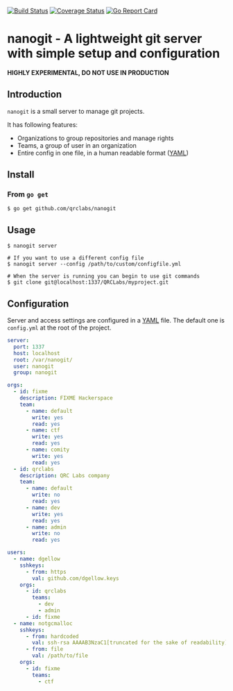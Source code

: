 [![Build Status](https://travis-ci.org/QRCLabs/nanogit.svg?branch=master)](https://travis-ci.org/QRCLabs/nanogit)
[![Coverage Status](https://coveralls.io/repos/github/QRCLabs/nanogit/badge.svg?branch=master)](https://coveralls.io/github/QRCLabs/nanogit?branch=master)
[![Go Report Card](https://goreportcard.com/badge/github.com/qrclabs/nanogit)](https://goreportcard.com/report/github.com/qrclabs/nanogit)

# nanogit - A lightweight git server with simple setup and configuration

**HIGHLY EXPERIMENTAL, DO NOT USE IN PRODUCTION**

## Introduction

`nanogit` is a small server to manage git projects.

It has following features:

- Organizations to group repositories and manage rights
- Teams, a group of user in an organization
- Entire config in one file, in a human readable format ([YAML](https://en.wikipedia.org/wiki/YAML))

## Install

### From `go get`

```
$ go get github.com/qrclabs/nanogit
```

## Usage

```
$ nanogit server

# If you want to use a different config file
$ nanogit server --config /path/to/custom/configfile.yml

# When the server is running you can begin to use git commands
$ git clone git@localhost:1337/QRCLabs/myproject.git
```

## Configuration

Server and access settings are configured in a [YAML](https://en.wikipedia.org/wiki/YAML) file. The default one is `config.yml` at the root of the project.

```yaml
server:
  port: 1337
  host: localhost
  root: /var/nanogit/
  user: nanogit
  group: nanogit

orgs:
  - id: fixme
    description: FIXME Hackerspace
    team:
      - name: default
        write: yes
        read: yes
      - name: ctf
        write: yes
        read: yes
      - name: comity
        write: yes
        read: yes
  - id: qrclabs
    description: QRC Labs company
    team:
      - name: default
        write: no
        read: yes
      - name: dev
        write: yes
        read: yes
      - name: admin
        write: no
        read: yes

users:
  - name: dgellow
    sshkeys:
      - from: https
        val: github.com/dgellow.keys
    orgs:
      - id: qrclabs
        teams:
          - dev
          - admin
      - id: fixme
  - name: notgcmalloc
    sshkeys:
      - from: hardcoded
        val: ssh-rsa AAAAB3NzaC1[truncated for the sake of readability]+MWYbwK1Tgx
      - from: file
        val: /path/to/file
    orgs:
      - id: fixme
        teams:
          - ctf

```
